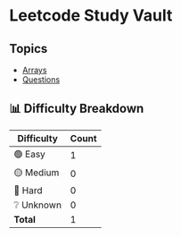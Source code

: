 # Leetcode Study Vault

## Topics

- [Arrays](./Arrays)
- [Questions](./Questions)

## 📊 Difficulty Breakdown

| Difficulty | Count |
| ---------- | ----- |
| 🟢 Easy    | 1     |
| 🟡 Medium  | 0     |
| 🔴 Hard    | 0     |
| ❔ Unknown | 0     |
| **Total**  | 1     |
